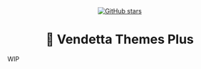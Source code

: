 <div align="center">
	<a href="https://github.com/Gabe616/VendettaThemesPlus/stargazers">
		<img alt="GitHub stars" src="https://img.shields.io/github/stars/Gabe616/VendettaPlugins?style=for-the-badge&color=74c7ec&labelColor=1e1e2e">
	</a>
</div>
<div align="center">
    <h1>🎨 Vendetta Themes Plus</h1>
</div>

WIP
